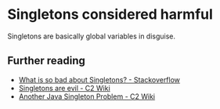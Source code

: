 # Singletons considered harmful

Singletons are basically global variables in disguise.

## Further reading

* [What is so bad about Singletons? - Stackoverflow](http://stackoverflow.com/questions/137975/what-is-so-bad-about-singletons)
* [Singletons are evil - C2 Wiki](http://www.c2.com/cgi/wiki?SingletonsAreEvil)
* [Another Java Singleton Problem - C2 Wiki](http://www.c2.com/cgi/wiki?AnotherJavaSingletonProblem)
